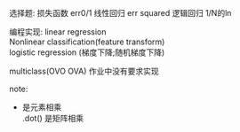 选择题:
损失函数
err0/1 
线性回归 err squared
逻辑回归 1/N的ln


编程实现:
linear regression    
Nonlinear classification(feature transform)   
logistic regression (梯度下降;随机梯度下降)    
  
multiclass(OVO OVA) 作业中没有要求实现  
   
note:     
* 是元素相乘   
.dot() 是矩阵相乘  
